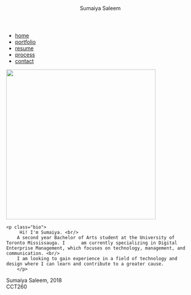 <!DOCTYPE html>
<html>
<head>
	<title> Sumaiya Saleem </title>
	<link rel="stylesheet" type="text/css" href="styles.css"/>
</head>
<body>

<header> <div class="cursivefont"> Sumaiya Saleem  </div> </header>

<div class="headfont">
<nav>
	<ul>
 	 <li><a class="active" href="index.html">home</a></li>
 	 <li><a href="portfolio.html">portfolio</a></li>
 	 <li><a href="resume.html">resume</a></li>
 	 <li><a href="process.html">process</a></li>
 	 <li><a href="contact.html">contact</a></li>
	</ul>
</nav>

<article> 

<p><img class="pic" id="mypic" src="resources/me.png" width="400px" height="400px" /></p>  
	
	<p class="bio">
		 Hi! I'm Sumaiya. <br/>
		A second year Bachelor of Arts student at the University of Toronto Mississauga. I 		am currently specializing in Digital Enterprise Management, which focuses on technology, management, and communication. <br/>
		I am looking to gain experience in a field of technology and design where I can learn and contribute to a greater cause.
		</p>

</article>
<footer>
	Sumaiya Saleem, 2018<br/> CCT260
</footer>
</div>
</body>
</html>

